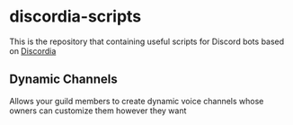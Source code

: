 # discordia-scripts
This is the repository that containing useful scripts for Discord bots based on [Discordia](https://github.com/SinisterRectus/Discordia)

## Dynamic Channels
Allows your guild members to create dynamic voice channels whose owners can customize them however they want

